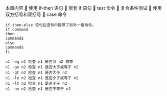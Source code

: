 本章内容
 使用 if-then 语句
 嵌套 if 语句
 test 命令
 复合条件测试
 使用双方括号和双括号
 case 命令

```
if-then-else 语句在语句中提供了另外一组命令。
if command
then
commands
else
commands
fi

n1 -eq n2 检查 n1 是否与 n2 相等
n1 -ge n2 检查 n1 是否大于或等于 n2
n1 -gt n2 检查 n1 是否大于 n2
n1 -le n2 检查 n1 是否小于或等于 n2
n1 -lt n2 检查 n1 是否小于 n2
n1 -ne n2 检查 n1 是否不等于 n2

```

